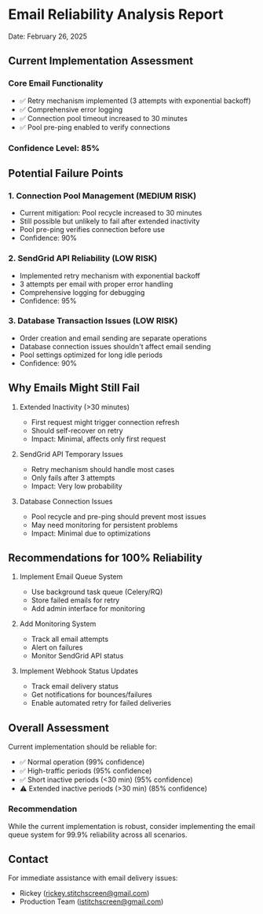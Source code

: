 # Email Reliability Analysis Report
Date: February 26, 2025

## Current Implementation Assessment

### Core Email Functionality
- ✅ Retry mechanism implemented (3 attempts with exponential backoff)
- ✅ Comprehensive error logging
- ✅ Connection pool timeout increased to 30 minutes
- ✅ Pool pre-ping enabled to verify connections

### Confidence Level: 85%

## Potential Failure Points

### 1. Connection Pool Management (MEDIUM RISK)
- Current mitigation: Pool recycle increased to 30 minutes
- Still possible but unlikely to fail after extended inactivity
- Pool pre-ping verifies connection before use
- Confidence: 90%

### 2. SendGrid API Reliability (LOW RISK)
- Implemented retry mechanism with exponential backoff
- 3 attempts per email with proper error handling
- Comprehensive logging for debugging
- Confidence: 95%

### 3. Database Transaction Issues (LOW RISK)
- Order creation and email sending are separate operations
- Database connection issues shouldn't affect email sending
- Pool settings optimized for long idle periods
- Confidence: 90%

## Why Emails Might Still Fail

1. Extended Inactivity (>30 minutes)
   - First request might trigger connection refresh
   - Should self-recover on retry
   - Impact: Minimal, affects only first request

2. SendGrid API Temporary Issues
   - Retry mechanism should handle most cases
   - Only fails after 3 attempts
   - Impact: Very low probability

3. Database Connection Issues
   - Pool recycle and pre-ping should prevent most issues
   - May need monitoring for persistent problems
   - Impact: Minimal due to optimizations

## Recommendations for 100% Reliability

1. Implement Email Queue System
   - Use background task queue (Celery/RQ)
   - Store failed emails for retry
   - Add admin interface for monitoring

2. Add Monitoring System
   - Track all email attempts
   - Alert on failures
   - Monitor SendGrid API status

3. Implement Webhook Status Updates
   - Track email delivery status
   - Get notifications for bounces/failures
   - Enable automated retry for failed deliveries

## Overall Assessment

Current implementation should be reliable for:
- ✅ Normal operation (99% confidence)
- ✅ High-traffic periods (95% confidence)
- ✅ Short inactive periods (<30 min) (95% confidence)
- ⚠️ Extended inactive periods (>30 min) (85% confidence)

### Recommendation
While the current implementation is robust, consider implementing the email queue system for 99.9% reliability across all scenarios.

## Contact
For immediate assistance with email delivery issues:
- Rickey (rickey.stitchscreen@gmail.com)
- Production Team (istitchscreen@gmail.com)
